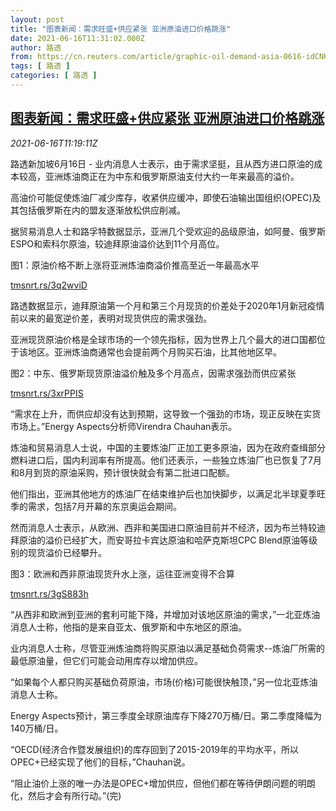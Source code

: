 ```yaml
---
layout: post
title: "图表新闻：需求旺盛+供应紧张 亚洲原油进口价格跳涨"
date: 2021-06-16T11:31:02.000Z
author: 路透
from: https://cn.reuters.com/article/graphic-oil-demand-asia-0616-idCNKCS2DS14O
tags: [ 路透 ]
categories: [ 路透 ]
---
```

<!--1623843062000-->
[图表新闻：需求旺盛+供应紧张 亚洲原油进口价格跳涨](https://cn.reuters.com/article/graphic-oil-demand-asia-0616-idCNKCS2DS14O)
------

<div>
<div><i>2021-06-16T11:19:11Z</i></div><p>路透新加坡6月16日 - 业内消息人士表示，由于需求坚挺，且从西方进口原油的成本较高，亚洲炼油商正在为中东和俄罗斯原油支付大约一年来最高的溢价。</p><p>高油价可能促使炼油厂减少库存，收紧供应缓冲，即使石油输出国组织(OPEC)及其包括俄罗斯在内的盟友逐渐放松供应削减。</p><p>据贸易消息人士和路孚特数据显示，亚洲几个受欢迎的品级原油，如阿曼、俄罗斯ESPO和索科尔原油，较迪拜原油溢价达到11个月高位。</p><p>图1：原油价格不断上涨将亚洲炼油商溢价推高至近一年最高水平</p><p><a href="https://tmsnrt.rs/3q2wviD">tmsnrt.rs/3q2wviD</a></p><p>路透数据显示，迪拜原油第一个月和第三个月现货的价差处于2020年1月新冠疫情前以来的最宽逆价差，表明对现货供应的需求强劲。</p><p>亚洲现货原油价格是全球市场的一个领先指标，因为世界上几个最大的进口国都位于该地区。亚洲炼油商通常也会提前两个月购买石油，比其他地区早。</p><p>图2：中东、俄罗斯现货原油溢价触及多个月高点，因需求强劲而供应紧张</p><p><a href="https://tmsnrt.rs/3xrPPIS">tmsnrt.rs/3xrPPIS</a></p><p>“需求在上升，而供应却没有达到预期，这导致一个强劲的市场，现正反映在实货市场上。”Energy Aspects分析师Virendra Chauhan表示。</p><p>炼油和贸易消息人士说，中国的主要炼油厂正加工更多原油，因为在政府查缉部分燃料进口后，国内利润率有所提高。他们还表示，一些独立炼油厂也已恢复了7月和8月到货的原油采购，预计很快就会有第二批进口配额。</p><p>他们指出，亚洲其他地方的炼油厂在结束维护后也加快脚步，以满足北半球夏季旺季的需求，包括7月开幕的东京奥运会期间。</p><p>然而消息人士表示，从欧洲、西非和美国进口原油目前并不经济，因为布兰特较迪拜原油的溢价已经扩大，而安哥拉卡宾达原油和哈萨克斯坦CPC Blend原油等级别的现货溢价已经攀升。</p><p>图3：欧洲和西非原油现货升水上涨，运往亚洲变得不合算</p><p><a href="https://tmsnrt.rs/3gS883h">tmsnrt.rs/3gS883h</a></p><p>“从西非和欧洲到亚洲的套利可能下降，并增加对该地区原油的需求，”一北亚炼油消息人士称，他指的是来自亚太、俄罗斯和中东地区的原油。</p><p>业内消息人士称，尽管亚洲炼油商将购买原油以满足基础负荷需求--炼油厂所需的最低原油量，但它们可能会动用库存以增加供应。</p><p>“如果每个人都只购买基础负荷原油，市场(价格)可能很快触顶，”另一位北亚炼油消息人士称。</p><p>Energy Aspects预计，第三季度全球原油库存下降270万桶/日。第二季度降幅为140万桶/日。</p><p>“OECD(经济合作暨发展组织)的库存回到了2015-2019年的平均水平，所以OPEC+已经实现了他们的目标，”Chauhan说。</p><p>“阻止油价上涨的唯一办法是OPEC+增加供应，但他们都在等待伊朗问题的明朗化，然后才会有所行动。”(完)</p>
</div>
